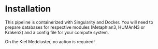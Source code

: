 # Installation

This pipeline is containerized with Singularity and Docker. You will need to prepare databases for respective modules (Metaphlan3, HUMAnN3 or Kraken2) and a config file for your compute system.

On the Kiel Medcluster, no action is required!